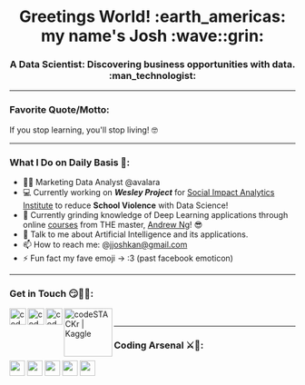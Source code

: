 <h1 align="center">Greetings World! :earth_americas: my name's Josh :wave::grin:</h1>

<h3 align="center">A Data Scientist: Discovering business opportunities with data. :man_technologist:</h3>

---

### Favorite Quote/Motto:
If you stop learning, you'll stop living! :nerd_face:

---

### What I Do on Daily Basis :thinking::
- :man_office_worker: Marketing Data Analyst @avalara
- :computer: Currently working on  **_Wesley Project_** for [Social Impact Analytics Institute](https://www.siainstitute.org/) to reduce **School Violence** with Data Science!
- 🌱 Currently grinding knowledge of Deep Learning applications through online [courses](https://www.coursera.org/instructor/andrewng) from THE master, [Andrew Ng](https://www.andrewng.org/)! :sunglasses:
- 💬 Talk to me about Artificial Intelligence and its applications.
- 📫 How to reach me: @jjoshkan@gmail.com
- ⚡ Fun fact my fave emoji -> :3 (past facebook emoticon)

---

### Get in Touch :smirk::handshake::partying_face::
[<img align="left" alt="codeSTACKr | LinkedIn" width="29px" src="https://upload.wikimedia.org/wikipedia/commons/thumb/c/ca/LinkedIn_logo_initials.png/768px-LinkedIn_logo_initials.png" />](https://www.linkedin.com/in/joshkan/)
[<img align="left" alt="codeSTACKr | Instagram" width="29px" src="https://upload.wikimedia.org/wikipedia/commons/thumb/5/58/Instagram-Icon.png/640px-Instagram-Icon.png" />](https://www.instagram.com/joshuakan_/)
[<img align="left" alt="codeSTACKr | Medium" width="29px" src="https://upload.wikimedia.org/wikipedia/commons/thumb/e/ec/Medium_logo_Monogram.svg/180px-Medium_logo_Monogram.svg.png" />](https://medium.com/@joshuakan_)
[<img align="left" alt="codeSTACKr | Kaggle" width="85px" src="https://upload.wikimedia.org/wikipedia/commons/7/7c/Kaggle_logo.png" />](https://www.kaggle.com/joshuakan)
<!-- [<img align="left" alt="codeSTACKr | Discord" width="40px" src="https://upload.wikimedia.org/wikipedia/commons/thumb/c/c9/Discord-New-Logo.png/320px-Discord-New-Logo.png" />](https://discord.gg/AM9kZDSaTj) -->

<br/>

---

### Coding Arsenal :crossed_swords::bow_and_arrow::
<code><img height="27" src="https://engineering.fb.com/wp-content/uploads/2016/05/2000px-Python-logo-notext.svg_.png"></code>
<code><img height="27" src="https://www.r-project.org/Rlogo.png"></code>
<code><img height="27" src="https://img.favpng.com/2/3/9/mysql-logo-database-microsoft-sql-server-png-favpng-8BiL0NVk5zh0ViJa9xDnMbMB5.jpg"></code>
<code><img height="27" src="https://raw.githubusercontent.com/isocpp/logos/master/cpp_logo.png"></code>
<code><img height="27" src="https://www.mathworks.com/content/mathworks/www/en/company/newsletters/articles/the-mathworks-logo-is-an-eigenfunction-of-the-wave-equation/_jcr_content/mainParsys/image_2.adapt.full.high.gif/1469941373397.gif"></code>

